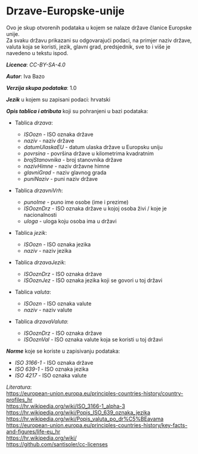 # Drzave-Europske-unije  

Ovo je skup otvorenih podataka u kojem se nalaze države članice Europske unije.  
Za svaku državu prikazani su odgovarajući podaci, na primjer naziv države, valuta koja se koristi, 
jezik, glavni grad, predsjednik, sve to i više je navedeno u tekstu ispod.  

***Licenca***: *CC-BY-SA-4.0*

***Autor***: Iva Bazo  

***Verzija skupa podataka***: 1.0  

***Jezik*** u kojem su zapisani podaci: hrvatski  

***Opis tablica i atributa*** koji su pohranjeni u bazi podataka:  

 - Tablica *drzava*:  
	- *ISOozn* - ISO oznaka države
	- *naziv* - naziv države
	- *datumUlaskaEU* - datum ulaska države u Europsku uniju  
	- *povrsina* - površina države u kilometrima kvadratnim  
	- *brojStanovnika* - broj stanovnika države  
	- *nazivHimne* - naziv državne himne  
	- *glavniGrad* - naziv glavnog grada  
	- *puniNaziv* - puni naziv države
	
 - Tablica *drzavniVrh*:  
	- *punoIme* - puno ime osobe (ime i prezime)
	- *ISOoznDrz* - ISO oznaka države u kojoj osoba živi / koje je nacionalnosti  
	- *uloga* - uloga koju osoba ima u državi  
	
 - Tablica *jezik*:   
	- *ISOozn* - ISO oznaka jezika  
	- *naziv* - naziv jezika  
	
 - Tablica *drzavaJezik*:  
	- *ISOoznDrz* - ISO oznaka države
	- *ISOoznJez* - ISO oznaka jezika koji se govori u toj državi
 
 - Tablica *valuta*:   
 	- *ISOozn* - ISO oznaka valute  
	- *naziv* - naziv valute  
	
 - Tablica *drzavaValuta*:   
	- *ISOoznDrz* - ISO oznaka države  
	- *ISOoznVal* - ISO oznaka valute koja se koristi u toj državi  

***Norme*** koje se koriste u zapisivanju podataka:  
 - *ISO 3166-1* - ISO oznaka države  
 - *ISO 639-1* - ISO oznaka jezika  
 - *ISO 4217* - ISO oznaka valute  


*Literatura*:  
https://european-union.europa.eu/principles-countries-history/country-profiles_hr  
https://hr.wikipedia.org/wiki/ISO_3166-1_alpha-3  
https://hr.wikipedia.org/wiki/Popis_ISO_639_oznaka_jezika  
https://hr.wikipedia.org/wiki/Popis_valuta_po_dr%C5%BEavama  
https://european-union.europa.eu/principles-countries-history/key-facts-and-figures/life-eu_hr  
https://hr.wikipedia.org/wiki/  
https://github.com/santisoler/cc-licenses  


